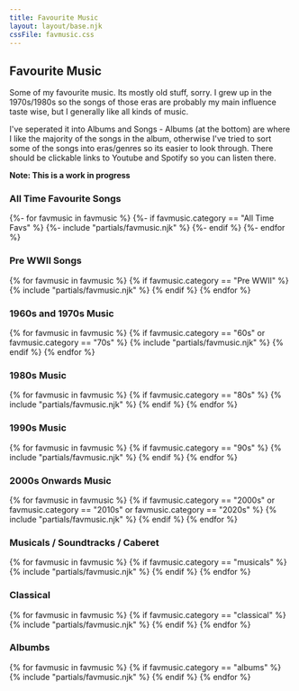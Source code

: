 ```yaml
---
title: Favourite Music
layout: layout/base.njk
cssFile: favmusic.css
---
```


## Favourite Music

Some of my favourite music. Its mostly old stuff, sorry. I grew up in the 1970s/1980s so the songs of those eras are probably my main influence taste wise, but I generally like all kinds of music. 

I've seperated it into Albums and Songs - Albums (at the bottom) are where I like the majority of the songs in the album, otherwise I've tried to sort some of the songs into eras/genres so its easier to look through. There should be clickable links to Youtube and Spotify so you can listen there. 

**Note: This is a work in progress**

<div class="textbox">

### All Time Favourite Songs 

<div class="albumgallery">
{%- for favmusic in favmusic %}
{%- if favmusic.category == "All Time Favs" %} 
  {%- include "partials/favmusic.njk" %}
 {%- endif %}
{%- endfor %}
</div>
</div>


<div class="textbox">

### Pre WWII Songs 
<div class="albumgallery">
{% for favmusic in favmusic %}
{% if favmusic.category == "Pre WWII" %} 
  {% include "partials/favmusic.njk" %}
 {% endif %}
{% endfor %}
</div>
</div>

<div class="textbox">

### 1960s and 1970s Music 
<div class="albumgallery">
{% for favmusic in favmusic %}
{% if favmusic.category == "60s" or favmusic.category == "70s" %} 
{% include "partials/favmusic.njk" %}
 {% endif %}
{% endfor %}
</div>
</div>

<div class="textbox">

### 1980s Music 
<div class="albumgallery">
{% for favmusic in favmusic %}
{% if favmusic.category == "80s" %} 
{% include "partials/favmusic.njk" %}
 {% endif %}
{% endfor %}
</div>
</div>
  
    
<div class="textbox">

### 1990s Music 
<div class="albumgallery">
{% for favmusic in favmusic %}
{% if favmusic.category == "90s" %} 
{% include "partials/favmusic.njk" %}
 {% endif %}
{% endfor %}
</div>
</div>
    
<div class="textbox">

### 2000s Onwards Music 
<div class="albumgallery">
{% for favmusic in favmusic %}
{% if favmusic.category == "2000s"  or favmusic.category == "2010s"  or favmusic.category == "2020s" %} 
{% include "partials/favmusic.njk" %}
 {% endif %}
{% endfor %}
</div>
</div>    
    
<div class="textbox">

### Musicals / Soundtracks / Caberet 
<div class="albumgallery">
{% for favmusic in favmusic %}
{% if favmusic.category == "musicals" %} 
{% include "partials/favmusic.njk" %}
 {% endif %}
{% endfor %}
</div>
</div>    

<div class="textbox">

### Classical 
<div class="albumgallery">
{% for favmusic in favmusic %}
{% if favmusic.category == "classical" %} 
{% include "partials/favmusic.njk" %}
 {% endif %}
{% endfor %}
</div>
</div>  

<div class="textbox">

### Albumbs 
<div class="albumgallery">
{% for favmusic in favmusic %}
{% if favmusic.category == "albums" %} 
{% include "partials/favmusic.njk" %}
 {% endif %}
{% endfor %}
</div>
</div>  